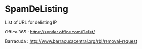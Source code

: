 # SpamDeListing
List of URL for delisting IP

Office 365 : https://sender.office.com/Delist/

Barracuda : http://www.barracudacentral.org/rbl/removal-request
